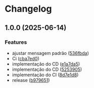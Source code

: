 # Changelog

## 1.0.0 (2025-06-14)


### Features

* ajustar mensagem padrão ([536fbda](https://github.com/Renan10444591/java-ping/commit/536fbda65f7af2223fd96c9a0af8fc433ae3292e))
* Ci ([cba7ed0](https://github.com/Renan10444591/java-ping/commit/cba7ed04c16cc1ea00c210535994d4788a49ae26))
* implementação do CD ([e1a7da5](https://github.com/Renan10444591/java-ping/commit/e1a7da5e54db4642caeaa85b51ee40e6a8395076))
* implementação do CD ([5253905](https://github.com/Renan10444591/java-ping/commit/5253905dd2af1b9a89fbcdd01b7dfc7081d8cdb0))
* implementação do CI ([8d7e1d8](https://github.com/Renan10444591/java-ping/commit/8d7e1d881ec1350f81c5ebafc44d04116e8214ca))
* release ([b979651](https://github.com/Renan10444591/java-ping/commit/b9796512ad4c567ed21180a321e8fbdbc584b9f4))
